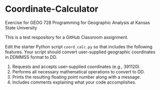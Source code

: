 # Coordinate-Calculator
Exercise for GEOG 728 Programming for Geographic Analysis at Kansas State University

This is a test respository for a GitHub Classroom assignment.

Edit the starter Python script <code>coord_calc.py</code> so that includes the following features. Your script should convert user-supplied geographic coordinates in DDMMSS format to DD.

1. Requests and accepts user-supplied coordinates (e.g., 391120).
2. Performs all necessary mathematical operations to convert to DD.
3. Prints the resulting floating point number along with a message.
4. Includes comments explaining what your code accomplishes.
